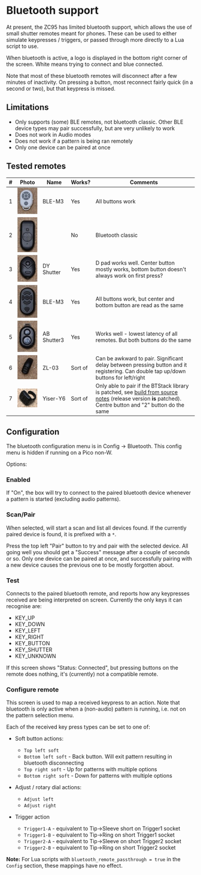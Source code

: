 # Bluetooth support
At present, the ZC95 has limited bluetooth support, which allows the use of small shutter remotes meant for phones. These can be used to either simulate keypresses / triggers, or passed through more directly to a Lua script to use.

When bluetooth is active, a logo is displayed in the bottom right corner of the screen. White means trying to connect and blue connected. 

Note that most of these bluetooth remotes will disconnect after a few minutes of inactivity. On pressing a button, most reconnect fairly quick (in a second or two), but that keypress is missed.

## Limitations
* Only supports (some) BLE remotes, not bluetooth classic. Other BLE device types may pair successfully, but are very unlikely to work
* Does not work in Audio modes
* Does not work if a pattern is being ran remotely
* Only one device can be paired at once

## Tested remotes
| #   | Photo |  Name       | Works?  |  Comments 
|---  |---    |---          |---      |---                |
| 1   |![r1]  | BLE-M3      | Yes     |  All buttons work 
| 2   |![r2]  |             | No      |  Bluetooth classic 
| 3   |![r3]  | DY Shutter  | Yes     |  D pad works well. Center button mostly works, bottom button doesn't always work on first press?
| 4   |![r4]  | BLE-M3      | Yes     |  All buttons work, but center and bottom button are read as the same
| 5   |![r5]  | AB Shutter3 | Yes     |  Works well - lowest latency of all remotes. But both buttons do the same
| 6   |![r6]  | ZL-03       | Sort of |  Can be awkward to pair. Significant delay between pressing button and it registering. Can double tap up/down buttons for left/right 
| 7   |![r7]  | Yiser-Y6    | Sort of |  Only able to pair if the BTStack library is patched, see [build from source notes](./SourceBuildNotes.md)  (release version **is** patched). Centre button and "2" button do the same

## Configuration
The bluetooth configuration menu is in Config -> Bluetooth. This config menu is hidden if running on a Pico non-W.

Options:
### Enabled
If "On", the box will try to connect to the paired bluetooth device whenever a pattern is started (excluding audio patterns).

### Scan/Pair
When selected, will start a scan and list all devices found. If the currently paired device is found, it is prefixed with a `*`.

Press the top left "Pair" button to try and pair with the selected device. All going well you should get a "Success" message after a couple of seconds or so.
Only one device can be paired at once, and successfully pairing with a new device causes the previous one to be mostly forgotten about.

### Test
Connects to the paired bluetooth remote, and reports how any keypresses received are being interpreted on screen. Currently the only keys it can recognise are:
- KEY_UP
- KEY_DOWN
- KEY_LEFT
- KEY_RIGHT
- KEY_BUTTON
- KEY_SHUTTER
- KEY_UNKNOWN

If this screen shows "Status: Connected", but pressing buttons on the remote does nothing, it's (currently) not a compatible remote.

### Configure remote
This screen is used to map a received keypress to an action. Note that bluetooth is only active when a (non-audio) pattern is running, i.e. not on the pattern selection menu.

Each of the received key press types can be set to one of:

- Soft button actions:
    - `Top left soft` 
    - `Bottom left soft` - Back button. Will exit pattern resulting in bluetooth disconnecting
    - `Top right soft` - Up for patterns with multiple options
    - `Bottom right soft` - Down for patterns with multiple options

- Adjust / rotary dial actions:
    - `Adjust left`
    - `Adjust right`

- Trigger action
    - `Trigger1-A` - equivalent to Tip->Sleeve short on Trigger1 socket
    - `Trigger1-B` - equivalent to Tip->Ring on short Trigger1 socket
    - `Trigger2-A` - equivalent to Tip->Sleeve on short Trigger2 socket
    - `Trigger2-B` - equivalent to Tip->Ring on short Trigger2 socket


**Note:** For Lua scripts with `bluetooth_remote_passthrough = true` in the `Config` section, these mappings have no effect.

[r1]: images/bt_remotes/1.jpg "BT remote 1"
[r2]: images/bt_remotes/2.jpg "BT remote 2"
[r3]: images/bt_remotes/3.jpg "BT remote 3"
[r4]: images/bt_remotes/4.jpg "BT remote 4"
[r5]: images/bt_remotes/5.jpg "BT remote 5"
[r6]: images/bt_remotes/6.jpg "BT remote 6"
[r7]: images/bt_remotes/7.jpg "BT remote 7"
